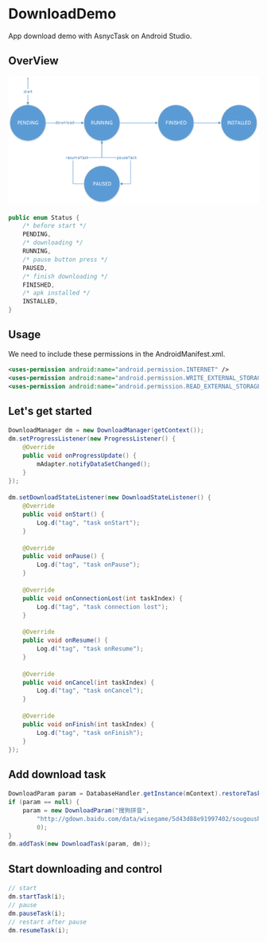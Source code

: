 # DownloadDemo
App download demo with AsnycTask on Android Studio.

## OverView

![image](https://github.com/SenCoder/DownloadDemo/blob/master/states.png)

```java
public enum Status {
    /* before start */
    PENDING,
    /* downloading */
    RUNNING,
    /* pause button press */
    PAUSED,
    /* finish downloading */
    FINISHED,
    /* apk installed */
    INSTALLED,
}
```

## Usage
We need to include these permissions in the AndroidManifest.xml.

```xml
<uses-permission android:name="android.permission.INTERNET" />
<uses-permission android:name="android.permission.WRITE_EXTERNAL_STORAGE" />
<uses-permission android:name="android.permission.READ_EXTERNAL_STORAGE" />
```

## Let's get started

```java
DownloadManager dm = new DownloadManager(getContext());
dm.setProgressListener(new ProgressListener() {
    @Override
    public void onProgressUpdate() {
        mAdapter.notifyDataSetChanged();
    }
});

dm.setDownloadStateListener(new DownloadStateListener() {
    @Override
    public void onStart() {
        Log.d("tag", "task onStart");
    }

    @Override
    public void onPause() {
        Log.d("tag", "task onPause");
    }

    @Override
    public void onConnectionLost(int taskIndex) {
        Log.d("tag", "task connection lost");
    }

    @Override
    public void onResume() {
        Log.d("tag", "task onResume");
    }

    @Override
    public void onCancel(int taskIndex) {
        Log.d("tag", "task onCancel");
    }

    @Override
    public void onFinish(int taskIndex) {
        Log.d("tag", "task onFinish");
    }
});
```

## Add download task

```java
DownloadParam param = DatabaseHandler.getInstance(mContext).restoreTask("搜狗拼音");
if (param == null) {
    param = new DownloadParam("搜狗拼音",
        "http://gdown.baidu.com/data/wisegame/5d43d88e91997402/sougoushurufa_610.apk",
        0);
}
dm.addTask(new DownloadTask(param, dm));
```
## Start downloading and control
```java
// start
dm.startTask(i);
// pause
dm.pauseTask(i);
// restart after pause
dm.resumeTask(i);
```
